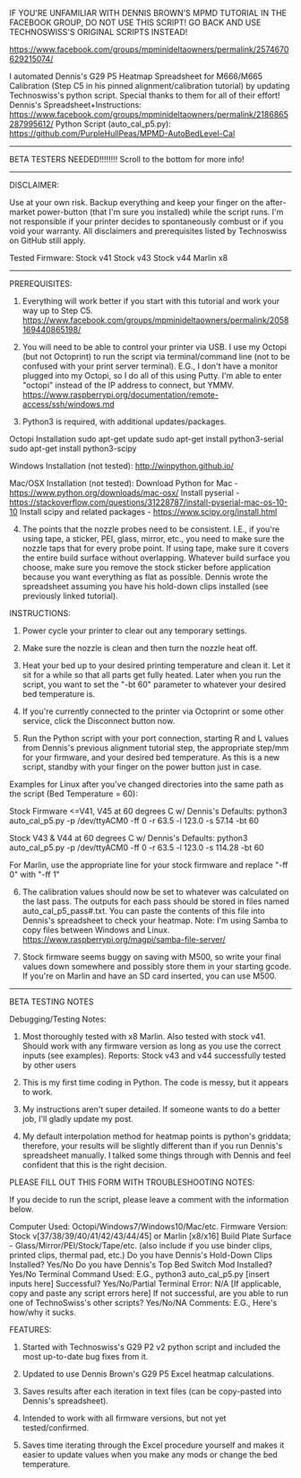 IF YOU'RE UNFAMILIAR WITH DENNIS BROWN'S MPMD TUTORIAL IN THE FACEBOOK GROUP, DO NOT USE THIS SCRIPT! GO BACK AND USE TECHNOSWISS'S ORIGINAL SCRIPTS INSTEAD!

https://www.facebook.com/groups/mpminideltaowners/permalink/2574670629215074/

I automated Dennis's G29 P5 Heatmap Spreadsheet for M666/M665 Calibration (Step C5 in his pinned alignment/calibration tutorial) by updating Technoswiss's python script. Special thanks to them for all of their effort!
Dennis's Spreadsheet+Instructions: https://www.facebook.com/groups/mpminideltaowners/permalink/2186865287995612/
Python Script (auto_cal_p5.py): https://github.com/PurpleHullPeas/MPMD-AutoBedLevel-Cal

-----------------------------------------------------------------------------------

BETA TESTERS NEEDED!!!!!!!!
Scroll to the bottom for more info!

-----------------------------------------------------------------------------------

DISCLAIMER: 

Use at your own risk. Backup everything and keep your finger on the after-market power-button (that I'm sure you installed) while the script runs. I'm not responsible if your printer decides to spontaneously combust or if you void your warranty. All disclaimers and prerequisites listed by Technoswiss on GitHub still apply.

Tested Firmware:
Stock v41
Stock v43
Stock v44
Marlin x8

-----------------------------------------------------------------------------------

PREREQUISITES:

1) Everything will work better if you start with this tutorial and work your way up to Step C5. 
https://www.facebook.com/groups/mpminideltaowners/permalink/2058169440865198/

2) You will need to be able to control your printer via USB. I use my Octopi (but not Octoprint) to run the script via terminal/command line (not to be confused with your print server terminal).
E.G., I don't have a monitor plugged into my Octopi, so I do all of this using Putty. I'm able to enter "octopi" instead of the IP address to connect, but YMMV.
https://www.raspberrypi.org/documentation/remote-access/ssh/windows.md

3) Python3 is required, with additional updates/packages. 

Octopi Installation
sudo apt-get update
sudo apt-get install python3-serial
sudo apt-get install python3-scipy

Windows Installation (not tested):
http://winpython.github.io/

Mac/OSX Installation (not tested):
Download Python for Mac - https://www.python.org/downloads/mac-osx/
Install pyserial - https://stackoverflow.com/questions/31228787/install-pyserial-mac-os-10-10
Install scipy and related packages - https://www.scipy.org/install.html

4) The points that the nozzle probes need to be consistent. I.E., if you're using tape, a sticker, PEI, glass, mirror, etc., you need to make sure the nozzle taps that for every probe point. If using tape, make sure it covers the entire build surface without overlapping. Whatever build surface you choose, make sure you remove the stock sticker before application because you want everything as flat as possible. Dennis wrote the spreadsheet assuming you have his hold-down clips installed (see previously linked tutorial).

INSTRUCTIONS:

1) Power cycle your printer to clear out any temporary settings. 

2) Make sure the nozzle is clean and then turn the nozzle heat off.

3) Heat your bed up to your desired printing temperature and clean it. Let it sit for a while so that all parts get fully heated. Later when you run the script, you want to set the "-bt 60" parameter to whatever your desired bed temperature is.

4) If you're currently connected to the printer via Octoprint or some other service, click the Disconnect button now.

5) Run the Python script with your port connection, starting R and L values from Dennis's previous alignment tutorial step, the appropriate step/mm for your firmware, and your desired bed temperature. As this is a new script, standby with your finger on the power button just in case.

Examples for Linux after you've changed directories into the same path as the script (Bed Temperature = 60):

Stock Firmware <=V41, V45 at 60 degrees C w/ Dennis's Defaults:
python3 auto_cal_p5.py -p /dev/ttyACM0 -ff 0 -r 63.5 -l 123.0 -s 57.14 -bt 60

Stock V43 & V44 at 60 degrees C w/ Dennis's Defaults:
python3 auto_cal_p5.py -p /dev/ttyACM0 -ff 0 -r 63.5 -l 123.0 -s 114.28 -bt 60

For Marlin, use the appropriate line for your stock firmware and replace "-ff 0" with "-ff 1"

6) The calibration values should now be set to whatever was calculated on the last pass. The outputs for each pass should be stored in files named auto_cal_p5_pass#.txt. You can paste the contents of this file into Dennis's spreadsheet to check your heatmap.
Note: I'm using Samba to copy files between Windows and Linux.
https://www.raspberrypi.org/magpi/samba-file-server/

7) Stock firmware seems buggy on saving with M500, so write your final values down somewhere and possibly store them in your starting gcode. If you're on Marlin and have an SD card inserted, you can use M500.

-----------------------------------------------------------------------------------

BETA TESTING NOTES

Debugging/Testing Notes:

1) Most thoroughly tested with x8 Marlin. Also tested with stock v41. Should work with any firmware version as long as you use the correct inputs (see examples).
Reports:
Stock v43 and v44 successfully tested by other users

2) This is my first time coding in Python. The code is messy, but it appears to work.

3) My instructions aren't super detailed. If someone wants to do a better job, I'll gladly update my post.

4) My default interpolation method for heatmap points is python's griddata; therefore, your results will be slightly different than if you run Dennis's spreadsheet manually. I talked some things through with Dennis and feel confident that this is the right decision.

PLEASE FILL OUT THIS FORM WITH TROUBLESHOOTING NOTES:

If you decide to run the script, please leave a comment with the information below.

Computer Used: Octopi/Windows7/Windows10/Mac/etc.
Firmware Version: Stock v[37/38/39/40/41/42/43/44/45] or Marlin [x8/x16]
Build Plate Surface - Glass/Mirror/PEI/Stock/Tape/etc. (also include if you use binder clips, printed clips, thermal pad, etc.)
Do you have Dennis's Hold-Down Clips Installed? Yes/No
Do you have Dennis's Top Bed Switch Mod Installed?  Yes/No
Terminal Command Used: E.G., python3 auto_cal_p5.py [insert inputs here]
Successful? Yes/No/Partial
Terminal Error: N/A [If applicable, copy and paste any script errors here]
If not successful, are you able to run one of TechnoSwiss's other scripts? Yes/No/NA
Comments: E.G., Here's how/why it sucks.

FEATURES:

1) Started with Technoswiss's G29 P2 v2 python script and included the most up-to-date bug fixes from it.

2) Updated to use Dennis Brown's G29 P5 Excel heatmap calculations.

3) Saves results after each iteration in text files (can be copy-pasted into Dennis's spreadsheet).

4) Intended to work with all firmware versions, but not yet tested/confirmed.

5) Saves time iterating through the Excel procedure yourself and makes it easier to update values when you make any mods or change the bed temperature.
